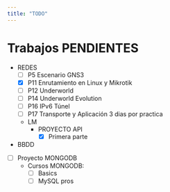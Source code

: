 ```yaml
---
title: "TODO"
---
```


# Trabajos PENDIENTES
- REDES
    - [ ] P5 Escenario GNS3
    - [x] P11 Enrutamiento en Linux y Mikrotik
    - [ ] P12 Underworld
    - [ ] P14 Underworld Evolution
    - [ ] P16 IPv6 Túnel
    - [ ] P17 Transporte y Aplicación
3 dias por practica
  - LM
      - PROYECTO API
          - [x] Primera parte
- BBDD
- [ ] Proyecto MONGODB
	- Cursos MONGODB:
		- [ ] Basics
		- [ ] MySQL pros